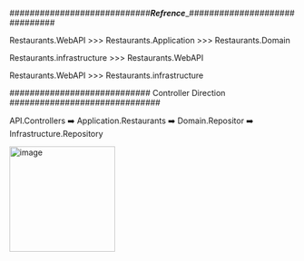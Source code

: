 ﻿############################___Refrence____##############################


Restaurants.WebAPI >>> Restaurants.Application >>> Restaurants.Domain

Restaurants.infrastructure >>> Restaurants.WebAPI

Restaurants.WebAPI >>> Restaurants.infrastructure

############################ Controller Direction ##############################

API.Controllers ➡️  Application.Restaurants ➡️ Domain.Repositor ➡️ Infrastructure.Repository

<img width="186" alt="image" src="https://github.com/user-attachments/assets/5efda7a6-262e-4cca-9a87-7bb3de197327" />
